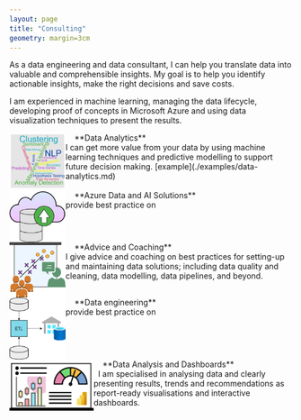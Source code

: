 ```yaml
---
layout: page
title: "Consulting"
geometry: margin=3cm
---
```


As a data engineering and data consultant, I can help you translate data into valuable and comprehensible insights. My goal is to help you identify actionable insights, make the right decisions and save costs.

I am experienced in machine learning, managing the data lifecycle, developing proof of concepts in Microsoft Azure and using data visualization techniques to present the results.

<img src="/images/analytics-consulting1.png" align="left" width="100px"/> 
&nbsp; &nbsp; **Data Analytics** <br>
I can get more value from your data by using machine learning techniques and predictive modelling to support future decision making.
[example](./examples/data-analytics.md)
<br>
<br clear="left"/>
<img src="/images/cloud-consulting1.png" align="left" width="100px"/> 
&nbsp; &nbsp; **Azure Data and AI Solutions**  <br>
provide best practice on
<br>
<br clear="left"/>

<img src="/images/advising-consulting.png" align="left" width="100px"/> 
&nbsp; &nbsp; **Advice and Coaching** <br>
I give advice and coaching on best practices for setting-up and maintaining data solutions; including data quality and cleaning, data modelling, data pipelines, and beyond.
<br>
<br clear="left"/>

<img src="/images/de-consulting1.png" align="left" width="100px"/> 
&nbsp; &nbsp; **Data engineering** <br>
provide best practice on
<br>
<br clear="left"/>

<img src="/images/dashboard-consulting.png" align="left" width="150px"/> 
&nbsp; &nbsp; **Data Analysis and Dashboards** <br>
&nbsp; I am specialised in analysing data and clearly presenting results, trends and recommendations as report-ready visualisations and interactive dashboards.
<br>
<br clear="left"/>



